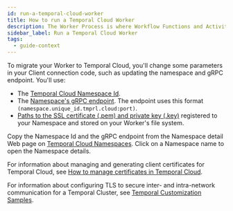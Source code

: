 ```yaml
---
id: run-a-temporal-cloud-worker
title: How to run a Temporal Cloud Worker
description: The Worker Process is where Workflow Functions and Activity Functions are executed.
sidebar_label: Run a Temporal Cloud Worker
tags:
  - guide-context
---
```


To migrate your Worker to Temporal Cloud, you'll change some parameters in your Client connection code, such as updating the namespace and gRPC endpoint.
You'll use:

- The [Temporal Cloud Namespace Id](/concepts/what-is-a-cloud-namespace-id).
- The [Namespace's gRPC endpoint](/concepts/what-is-a-cloud-grpc-endpoint).
  The endpoint uses this format `(namespace.unique_id.tmprl.cloud:port)`.
- [Paths to the SSL certificate (.pem) and private key (.key)](/cloud/saml-intro) registered to your Namespace and stored on your Worker's file system.

Copy the Namespace Id and the gRPC endpoint from the Namespace detail Web page on [Temporal Cloud Namespaces](https://cloud.temporal.io/namespaces). Click on a Namespace name to open the Namespace details.

For information about managing and generating client certificates for Temporal Cloud, see [How to manage certificates in Temporal Cloud](/cloud/certificates-intro).

For information about configuring TLS to secure inter- and intra-network communication for a Temporal Cluster, see [Temporal Customization Samples](https://github.com/temporalio/samples-server).
